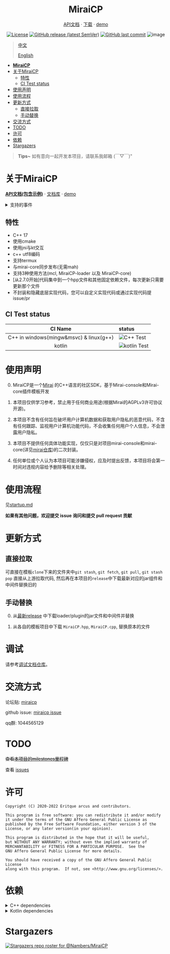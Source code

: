 <div align="center">

# **MiraiCP**

[API文档](https://eritque-arcus.tech/MiraiCP/) · [下载](https://github.com/Nambers/MiraiCP/releases) · [demo](https://github.com/Nambers/MiraiCP-template)


[![License](https://img.shields.io/github/license/Nambers/MiraiCP)](https://github.com/Nambers/MiraiCP/blob/master/LICENSE)  [![GitHub release (latest SemVer)](https://img.shields.io/github/v/release/Nambers/MiraiCP?include_prereleases)](https://github.com/Nambers/MiraiCP/releases/) [![GitHub last commit](https://img.shields.io/github/last-commit/Nambers/MiraiCP/dev)](https://github.com/Nambers/MiraiCP/commit/master)
![image](https://user-images.githubusercontent.com/35139537/143440804-e7385a03-b3b6-4d0a-b4c0-2595ea4b35ba.png)

</div>


>[中文](https://github.com/Nambers/MiraiCP/blob/master/README.md)
>
>[English](https://github.com/Nambers/MiraiCP/blob/master/README_en.md)

* [<strong>MiraiCP</strong>](#miraicp)
* [关于MiraiCP](#关于miraicp)
  * [特性](#特性)
  * [CI Test status](#ci-test-status)
* [使用声明](#使用声明)
* [使用流程](#使用流程)
* [更新方式](#更新方式)
  * [直接拉取](#直接拉取)
  * [手动替换](#手动替换)
* [交流方式](#交流方式)
* [TODO](#todo)
* [许可](#许可)
* [依赖](#依赖)
* [Stargazers](#stargazers)

> **Tips~**
> 如有意向一起开发本项目，请联系我邮箱 (￣▽￣)"

# 关于MiraiCP


**[API文档(包含示例)](https://eritque-arcus.tech/MiraiCP/)** · [文档库](doc) · [demo](https://github.com/Nambers/MiraiCP-template)

<details>
<summary>支持的事件</summary>

这些内容可以在[Config.kt](https://github.com/Nambers/MiraiCP/blob/dev/kotlin/shared/src/main/kotlin/Config.kt#L180)看到

| 事件名称     | 函数名称              |
|-------------|-----------------------|
| 机器人上线   | BotOnlineEvent        |
| 群聊消息     | GroupMessageEvent     |
| 私聊消息     | PrivateMessageEvent   |
| 好友申请     | NewFriendRequestEvent |
| 群聊邀请     | GroupInviteEvent      |
| 新群成员申请 | MemberJoinRequestEvent |
| 新群成员加入 | MemberJoinEvent       |
| 群成员离开   | MemberLeaveEvent      |
| 机器人加入   | BotJoinEvent          |
| 机器人离开   | BotLeaveEvent         |
| 消息撤回     | RecallEvent           |
| 群临时会话   | GroupTempMessageEvent |
| 定时事件执行 | SchedulingEvent       |
| 戳一戳       | NugdeEvent           |

</details>

## 特性
- C++ 17
- 使用cmake
- 使用jni与kt交互
- c++ utf8编码
- 支持termux
- 与mirai-core同步发布(无需mah)
- 支持3种使用方法(mcl, MiraiCP-loader 以及 MiraiCP-core)
- [从2.7.0开始]代码集中到一个hpp文件和其他固定依赖文件，每次更新只需要更新那个文件
- 不封装和隐藏底层实现代码，您可以自定义实现代码或通过实现代码提issue/pr

## CI Test status
| CI Name | status |
|:---:|:---|
| C++ in windows(mingw&msvc) & linux(g++) | ![C++ Test](https://github.com/Nambers/MiraiCP/actions/workflows/cppBuilds.yml/badge.svg)|
| kotlin | ![kotlin Test](https://github.com/Nambers/MiraiCP/actions/workflows/gradle.yml/badge.svg)|

# 使用声明

0. MiraiCP是一个[Mirai](https://github.com/mamoe/mirai) 的C++语言的社区SDK，基于Mirai-console和Mirai-core插件模板开发

1. 本项目仅供学习参考，禁止用于任何商业用途(根据Mirai的AGPLv3许可协议开源)。

2. 本项目不含有任何旨在破坏用户计算机数据和获取用户隐私的恶意代码，不含有任何跟踪、监视用户计算机功能代码，不会收集任何用户个人信息，不会泄露用户隐私。

3. 本项目不提供任何具体功能实现，仅仅只是对项目mirai-console和mirai-core(详见[mirai仓库](https://github.com/mamoe/mirai))的二次封装。

4. 任何单位或个人认为本项目可能涉嫌侵权，应及时提出反馈，本项目将会第一时间对违规内容给予删除等相关处理。

# 使用流程

见[startup.md](doc/startup.md)

**如果有其他问题，欢迎提交 issue 询问和提交 pull request 贡献**

# 更新方式
## 直接拉取
可直接在模板`clone`下来的文件夹中`git stash`, `git fetch`, `git pull`, `git stash pop` 直接从上游拉取代码, 然后再在本项目的`release`中下载最新对应的jar组件和中间件替换旧的

## 手动替换
0. 从[最新release](https://github.com/Nambers/MiraiCP/releases) 中下载loader/plugin的jar文件和中间件并替换

1. 从各自的模板项目中下载 `MiraiCP.hpp`, `MiraiCP.cpp`, 替换原本的文件

# 调试

请参考[调试文档仓库](https://github.com/0ph1uch1/MiraiCP-debug-docs)。

# 交流方式

论坛贴: [miraicp](https://mirai.mamoe.net/topic/532/miraicp-c-sdk)

github issue: [miraicp issue](https://github.com/Nambers/MiraiCP/issues)

qq群: 1044565129

# TODO
~~查看[本项目的milestones里程碑](https://github.com/Nambers/MiraiCP/milestones)~~

查看 [issues](https://github.com/Nambers/MiraiCP/issues)

# 许可
```
Copyright (C) 2020-2022 Eritque arcus and contributors.

This program is free software: you can redistribute it and/or modify
it under the terms of the GNU Affero General Public License as
published by the Free Software Foundation, either version 3 of the
License, or any later version(in your opinion).

This program is distributed in the hope that it will be useful,
but WITHOUT ANY WARRANTY; without even the implied warranty of
MERCHANTABILITY or FITNESS FOR A PARTICULAR PURPOSE.  See the
GNU Affero General Public License for more details.

You should have received a copy of the GNU Affero General Public License
along with this program.  If not, see <http://www.gnu.org/licenses/>.
```

# 依赖
<details> 
<summary>C++ dependencies</summary>

| Dependence name                                              | Url                                      | Author             | License                              |
| ------------------------------------------------------------ | ---------------------------------------- | ------------------ | ------------------------------------ |
| JSON for modern C++                                          | <https://github.com/nlohmann/json>       | Niels Lohmann      | MIT                                  |
| UTF8-CPP: UTF-8 with C++ in a Portable Way                   | <https://github.com/nemtrif/utfcpp>      | Nemanja Trifunovic | BSL-1.0                              |
| JNI Headers                                                  | Null                                     | Java               | GNU General Public License version 2 |
| Amalgamate: C++ source file amalgamation                     | <https://github.com/0ph1uch1/amalgamate> | Antares0982        | AGPL-3.0                             |
| PolyM is a very simple C++ message queue intended for inter-thread communication | <https://github.com/khuttun/PolyM>       | khuttun            | MIT                                  |

</details>

<details> 
<summary>Kotlin dependencies</summary>

| Dependence name                                         | Url                                    | Author          | License                        |
|---------------------------------------------------------|----------------------------------------|-----------------|--------------------------------|
| Jline 3                                                 | <https://github.com/jline/jline3>      | Jline team      | BSD-3                          |
| Mirai                                                   | <https://github.com/mamoe/mirai>       | Mamoe team      | AGPL-3.0                       |
| Jansi                                                   | <https://github.com/fusesource/jansi>  | FuseSource team | Apache License 2.0             |
| Mordant: Colorful styling for command-line applications | <https://github.com/ajalt/mordant>     | AJ Alt          | Apache License 2.0             |
| Junit 5                                                 | <https://github.com/junit-team/junit5> | Junit team      | Eclipse Public License - v 2.0 |

</details>

# Stargazers
[![Stargazers repo roster for @Nambers/MiraiCP](https://reporoster.com/stars/Nambers/MiraiCP)](https://github.com/Nambers/MiraiCP/stargazers)
